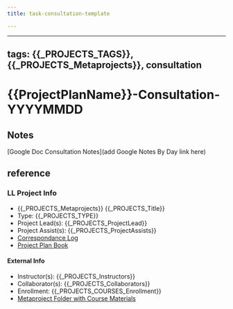 ```yaml
---
title: task-consultation-template

---
```


---
tags: {{_PROJECTS_TAGS}}, {{_PROJECTS_Metaprojects}}, consultation
---
# {{ProjectPlanName}}-Consultation-YYYYMMDD

## Notes
[Google Doc Consultation Notes](add Google Notes By Day link here)

## reference
### LL Project Info
* {{_PROJECTS_Metaprojects}} {{_PROJECTS_Title}}
* Type: {{_PROJECTS_TYPE}}
* Project Lead(s): {{_PROJECTS_ProjectLead}}
* Project Assist(s): {{_PROJECTS_ProjectAssists}}
* [Correspondance Log]({{_PROJECTS_METAPROJECTS_CorrespondanceLog}})
* [Project Plan Book]({{ProjectPlanBookUrl}})

#### External Info
* Instructor(s): {{_PROJECTS_Instructors}}
* Collaborator(s): {{_PROJECTS_Collaborators}}
* Enrollment: {{_PROJECTS_COURSES_Enrollment}}
* [Metaproject Folder with Course Materials]({{_PROJECTS_AssociatedMetaprojectFolder}})
